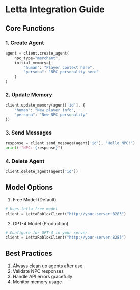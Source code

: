 # Letta Integration Guide

## Core Functions

### 1. Create Agent
```python
agent = client.create_agent(
    npc_type="merchant",
    initial_memory={
        "human": "Player context here",
        "persona": "NPC personality here"
    }
)
```

### 2. Update Memory
```python
client.update_memory(agent['id'], {
    "human": "New player info",
    "persona": "New NPC personality"
})
```

### 3. Send Messages
```python
response = client.send_message(agent['id'], "Hello NPC!")
print(f"NPC: {response}")
```

### 4. Delete Agent
```python
client.delete_agent(agent['id'])
```

## Model Options

1. Free Model (Default)
```python
# Uses letta-free model
client = LettaRobloxClient("http://your-server:8283")
```

2. GPT-4 Model (Production)
```python
# Configure for GPT-4 in your server
client = LettaRobloxClient("http://your-server:8283")
```

## Best Practices
1. Always clean up agents after use
2. Validate NPC responses
3. Handle API errors gracefully
4. Monitor memory usage